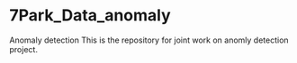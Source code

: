 # 7Park_Data_anomaly
Anomaly detection
This is the repository for joint work on anomly detection project.
